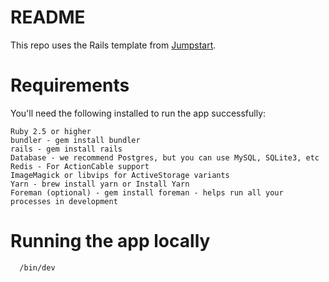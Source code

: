 # README

This repo uses the Rails template from [Jumpstart](https://github.com/excid3/jumpstart).

# Requirements

You'll need the following installed to run the app successfully:

    Ruby 2.5 or higher
    bundler - gem install bundler
    rails - gem install rails
    Database - we recommend Postgres, but you can use MySQL, SQLite3, etc
    Redis - For ActionCable support
    ImageMagick or libvips for ActiveStorage variants
    Yarn - brew install yarn or Install Yarn
    Foreman (optional) - gem install foreman - helps run all your processes in development

# Running the app locally

``` bash
  /bin/dev
```